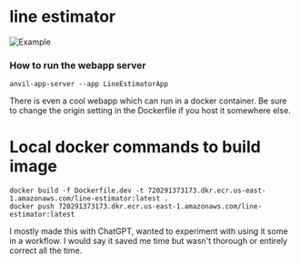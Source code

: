 # line estimator
![Example](https://raw.githubusercontent.com/markd315/Line-Estimator/main/demo.gif)

### How to run the webapp server
```commandline
anvil-app-server --app LineEstimatorApp
```

There is even a cool webapp which can run in a docker container. Be sure to change the origin setting in the Dockerfile if you host it somewhere else.

# Local docker commands to build image
```commandline
docker build -f Dockerfile.dev -t 720291373173.dkr.ecr.us-east-1.amazonaws.com/line-estimator:latest .
docker push 720291373173.dkr.ecr.us-east-1.amazonaws.com/line-estimator:latest

```

I mostly made this with ChatGPT, wanted to experiment with using it some in a workflow. I would say it saved me time but wasn't thorough or entirely correct all the time.